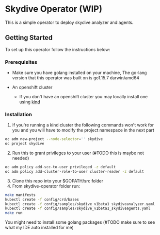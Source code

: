<!-- ABOUT THE PROJECT -->

# Skydive Operator (WIP)

This is a simple operator to deploy skydive analyzer and agents.

<!-- GETTING STARTED -->

## Getting Started

To set up this operator follow the instructions below:

### Prerequisites

* Make sure you have golang installed on your machine, The go-lang version that this operator was built on is go1.15.7
  darwin/amd64

* An openshift cluster
    * If you don't have an openshift cluster you may locally install one
      using [kind](https://kind.sigs.k8s.io/docs/user/quick-start/)

### Installation

1. If you're running a kind cluster the following commands won't work for you and you will have to modify the project
   namespace in the next part

```zsh
oc adm new-project --node-selector='' skydive
oc project skydive
```

2. Run this to grant privileges to your user (#TODO this is maybe not needed)

```zsh
oc adm policy add-scc-to-user privileged -z default
oc adm policy add-cluster-role-to-user cluster-reader -z default
```

3. Clone this repo into your $GOPATH/src folder
4. From skydive-operator folder run:

```bash
make manifests
kubectl create -f config/crd/bases
kubectl create -f config/samples/skydive_v1beta1_skydiveanalyzer.yaml 
kubectl create -f config/samples/skydive_v1beta1_skydiveagents.yaml 
make run
```

You might need to install some golang packages 
(#TODO make sure to see what my IDE auto installed for me)